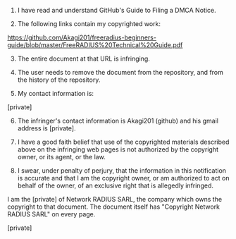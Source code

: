 1. I have read and understand GitHub's Guide to Filing a DMCA Notice.

2. The following links contain my copyrighted work:  
  
  https://github.com/Akagi201/freeradius-beginners-guide/blob/master/FreeRADIUS%20Technical%20Guide.pdf
  
3. The entire document at that URL is infringing.

4. The user needs to remove the document from the repository, and from the history of the repository.

5. My contact information is:  
  
  [private]

6. The infringer's contact information is Akagi201 (github) and his gmail address is [private]. 

7. I have a good faith belief that use of the copyrighted materials described above on the infringing web pages is not authorized by the copyright owner, or its agent, or the law.

8. I swear, under penalty of perjury, that the information in this notification is accurate and that I am the copyright owner, or am authorized to act on behalf of the owner, of an exclusive right that is allegedly infringed.

I am the [private] of Network RADIUS SARL, the company which owns the copyright to that document. The document itself has "Copyright Network RADIUS SARL" on every page.

[private]

